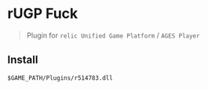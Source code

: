# rUGP Fuck

> Plugin for `relic Unified Game Platform` / `AGES Player`

## Install

`$GAME_PATH/Plugins/r514783.dll`
